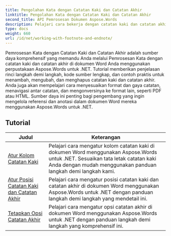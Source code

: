 ```yaml
---
title: Pengolahan Kata dengan Catatan Kaki dan Catatan Akhir
linktitle: Pengolahan Kata dengan Catatan Kaki dan Catatan Akhir
second_title: API Pemrosesan Dokumen Aspose.Words
description: Pelajari cara bekerja dengan catatan kaki dan catatan akhir di dokumen Word Anda dengan Aspose.Words untuk .NET. Tutorial terperinci dan contoh praktis.
type: docs
weight: 660
url: /id/net/working-with-footnote-and-endnote/
---
```

Pemrosesan Kata dengan Catatan Kaki dan Catatan Akhir adalah sumber daya komprehensif yang memandu Anda melalui Pemrosesan Kata dengan catatan kaki dan catatan akhir di dokumen Word Anda menggunakan perpustakaan Aspose.Words untuk .NET. Tutorial memberikan penjelasan rinci langkah demi langkah, kode sumber lengkap, dan contoh praktis untuk menambah, mengubah, dan menghapus catatan kaki dan catatan akhir. Anda juga akan mempelajari cara menyesuaikan format dan gaya catatan, menavigasi antar catatan, dan mengonversinya ke format lain, seperti PDF atau HTML. Sumber daya ini penting bagi pengembang yang ingin mengelola referensi dan anotasi dalam dokumen Word mereka menggunakan Aspose.Words untuk .NET.

 ## Tutorial
| Judul | Keterangan |
| --- | --- |
| [Atur Kolom Catatan Kaki](./set-foot-note-columns/) | Pelajari cara mengatur kolom catatan kaki di dokumen Word menggunakan Aspose.Words untuk .NET. Sesuaikan tata letak catatan kaki Anda dengan mudah menggunakan panduan langkah demi langkah kami. |
| [Atur Posisi Catatan Kaki dan Catatan Akhir](./set-footnote-and-end-note-position/) | Pelajari cara mengatur posisi catatan kaki dan catatan akhir di dokumen Word menggunakan Aspose.Words untuk .NET dengan panduan langkah demi langkah yang mendetail ini. |
| [Tetapkan Opsi Catatan Akhir](./set-endnote-options/) | Pelajari cara mengatur opsi catatan akhir di dokumen Word menggunakan Aspose.Words untuk .NET dengan panduan langkah demi langkah yang komprehensif ini. |